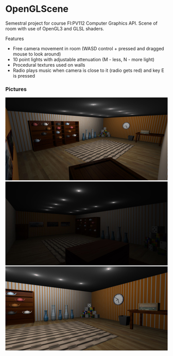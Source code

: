 # OpenGLScene
Semestral project for course FI:PV112 Computer Graphics API. Scene of room with use of OpenGL3 and GLSL shaders.

Features
* Free camera movement in room (WASD control + pressed and dragged mouse to look around)
* 10 point lights with adjustable attenuation (M - less, N - more light)
* Procedural textures used on walls
* Radio plays music when camera is close to it (radio gets red) and key E is pressed

### Pictures
![pic1](https://raw.githubusercontent.com/MartinStyk/OpenGLScene/master/pic1.JPG)
![pic2](https://raw.githubusercontent.com/MartinStyk/OpenGLScene/master/pic2.JPG)
![pic3](https://raw.githubusercontent.com/MartinStyk/OpenGLScene/master/pic3.JPG)
